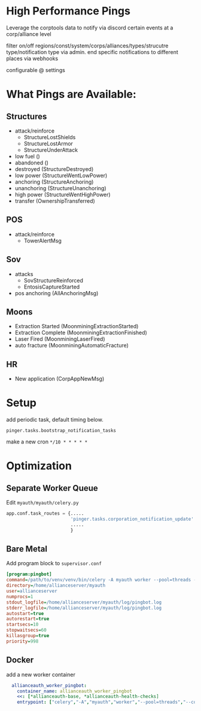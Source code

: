 # High Performance Pings

Leverage the corptools data to notify via discord certain events at a corp/alliance level

filter on/off regions/const/system/corps/alliances/types/strucutre type/notification type via admin. end specific notifications to different places via webhooks

configurable @ settings

# What Pings are Available:

## Structures

- attack/reinforce
  - StructureLostShields
  - StructureLostArmor
  - StructureUnderAttack
- low fuel ()
- abandoned ()
- destroyed (StructureDestroyed)
- low power (StructureWentLowPower)
- anchoring (StructureAnchoring)
- unanchoring (StructureUnanchoring)
- high power (StructureWentHighPower)
- transfer (OwnershipTransferred)

## POS

- attack/reinforce
  - TowerAlertMsg

## Sov

- attacks
  - SovStructureReinforced
  - EntosisCaptureStarted
- pos anchoring (AllAnchoringMsg)

## Moons

- Extraction Started (MoonminingExtractionStarted)
- Extraction Complete (MoonminingExtractionFinished)
- Laser Fired (MoonminingLaserFired)
- auto fracture (MoonminingAutomaticFracture)

## HR

- New application (CorpAppNewMsg)

# Setup

add periodic task, default timing below.

`pinger.tasks.bootstrap_notification_tasks`

make a new cron `*/10 * * * * *`

# Optimization

## Separate Worker Queue

Edit `myauth/myauth/celery.py`

```python
app.conf.task_routes = {.....
                        'pinger.tasks.corporation_notification_update': {'queue':'pingbot'},
                        .....
                        }
```

## Bare Metal
Add program block to `supervisor.conf`

```ini
[program:pingbot]
command=/path/to/venv/venv/bin/celery -A myauth worker --pool=threads --concurrency=5 -Q pingbot
directory=/home/allianceserver/myauth
user=allianceserver
numprocs=1
stdout_logfile=/home/allianceserver/myauth/log/pingbot.log
stderr_logfile=/home/allianceserver/myauth/log/pingbot.log
autostart=true
autorestart=true
startsecs=10
stopwaitsecs=60
killasgroup=true
priority=998
```
## Docker
add a new worker container

```yaml
  allianceauth_worker_pingbot:
    container_name: allianceauth_worker_pingbot
    <<: [*allianceauth-base, *allianceauth-health-checks]
    entrypoint: ["celery","-A","myauth","worker","--pool=threads","--concurrency=10","-Q","pingbot","-n","P_%n"]
```
